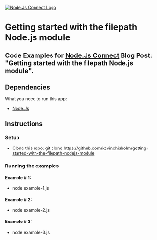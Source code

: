[![Node.Js Connect Logo](http://www.nodejsconnect.com//sites/default/themes/drupalconnect/images/layout/logo-lo.png)](http://www.nodejsconnect.com/)

# Getting started with the filepath Node.js module

## Code Examples for [Node.Js Connect](http://www.nodejsconnect.com/) Blog Post: "Getting started with the filepath Node.js module".

## Dependencies

What you need to run this app:

* [Node.Js](https://nodejs.org)

## Instructions

### Setup

* Clone this repo: git clone https://github.com/kevinchisholm/getting-started-with-the-filepath-nodejs-module

### Running the examples

#### Example # 1:

* node example-1.js

#### Example # 2:

* node example-2.js

#### Example # 3:

* node example-3.js
